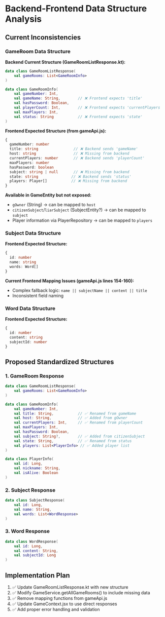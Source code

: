 # Backend-Frontend Data Structure Analysis

## Current Inconsistencies

### GameRoom Data Structure

**Backend Current Structure (GameRoomListResponse.kt):**
```kotlin
data class GameRoomListResponse(
    val gameRooms: List<GameRoomInfo>
)

data class GameRoomInfo(
    val gameNumber: Int,
    val gameName: String,        // ❌ Frontend expects 'title'
    val hasPassword: Boolean,
    val playerCount: Int,        // ❌ Frontend expects 'currentPlayers'
    val maxPlayers: Int,
    val status: String           // ❌ Frontend expects 'state'
)
```

**Frontend Expected Structure (from gameApi.js):**
```typescript
{
  gameNumber: number
  title: string                // ❌ Backend sends 'gameName'
  host: string                 // ❌ Missing from backend
  currentPlayers: number       // ❌ Backend sends 'playerCount'
  maxPlayers: number
  hasPassword: boolean
  subject: string | null       // ❌ Missing from backend
  state: string               // ❌ Backend sends 'status'
  players: Player[]           // ❌ Missing from backend
}
```

**Available in GameEntity but not exposed:**
- `gOwner` (String) → can be mapped to `host`
- `citizenSubject`/`liarSubject` (SubjectEntity?) → can be mapped to `subject`
- Player information via PlayerRepository → can be mapped to `players`

### Subject Data Structure

**Frontend Expected Structure:**
```typescript
{
  id: number
  name: string
  words: Word[]
}
```

**Current Frontend Mapping Issues (gameApi.js lines 154-160):**
- Complex fallback logic: `name || subjectName || content || title`
- Inconsistent field naming

### Word Data Structure

**Frontend Expected Structure:**
```typescript
{
  id: number
  content: string
  subjectId: number
}
```

## Proposed Standardized Structures

### 1. GameRoom Response
```kotlin
data class GameRoomListResponse(
    val gameRooms: List<GameRoomInfo>
)

data class GameRoomInfo(
    val gameNumber: Int,
    val title: String,           // ✅ Renamed from gameName
    val host: String,            // ✅ Added from gOwner
    val currentPlayers: Int,     // ✅ Renamed from playerCount
    val maxPlayers: Int,
    val hasPassword: Boolean,
    val subject: String?,        // ✅ Added from citizenSubject
    val state: String,           // ✅ Renamed from status
    val players: List<PlayerInfo> // ✅ Added player list
)

data class PlayerInfo(
    val id: Long,
    val nickname: String,
    val isAlive: Boolean
)
```

### 2. Subject Response
```kotlin
data class SubjectResponse(
    val id: Long,
    val name: String,
    val words: List<WordResponse>
)
```

### 3. Word Response
```kotlin
data class WordResponse(
    val id: Long,
    val content: String,
    val subjectId: Long
)
```

## Implementation Plan

1. ✅ Update GameRoomListResponse.kt with new structure
2. ✅ Modify GameService.getAllGameRooms() to include missing data
3. ✅ Remove mapping functions from gameApi.js
4. ✅ Update GameContext.jsx to use direct responses
5. ✅ Add proper error handling and validation